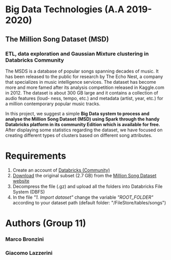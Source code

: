 # Big Data Technologies (A.A 2019-2020)
## The Million Song Dataset (MSD)
### ETL, data exploration and Gaussian Mixture clustering in Databricks Community
The MSDS is a database of popular songs spanning decades of music. It has been released to the public for research by The Echo Nest, a company that specializes in music intelligence services. The dataset has become more and more famed after its analysis competition released in Kaggle.com in 2012. 
The dataset is about 300 GB large and it contains a collection of audio features (loud- ness, tempo, etc.) and metadata (artist, year, etc.) for a million contemporary popular music tracks.

In this project, we suggest a simple **Big Data system to process and analyse the Million Song Dataset (MSD) using Spark through the handy Databricks platform in its community Edition which is available for free.** After displaying some statistics regarding the dataset, we have focused on creating different types of clusters based on different song attributes.

# Requirements
1. Create an account of [Databricks (Community)](https://community.cloud.databricks.com/)
2. [Download](http://static.echonest.com/millionsongsubset_full.tar.gz) the original subset (2.7 GB) from the [Million Song Dataset website](http://millionsongdataset.com/)
3. Decompress the file (.gz) and upload all the folders into Databricks File System (DBFS)
4. In the file *"1. Import dataset"* change the variable *"ROOT_FOLDER"* according to your dataset path 
   (default folder: "/FileStore/tables/songs")

# Authors (Group 11)
### Marco Bronzini
### Giacomo Lazzerini 

